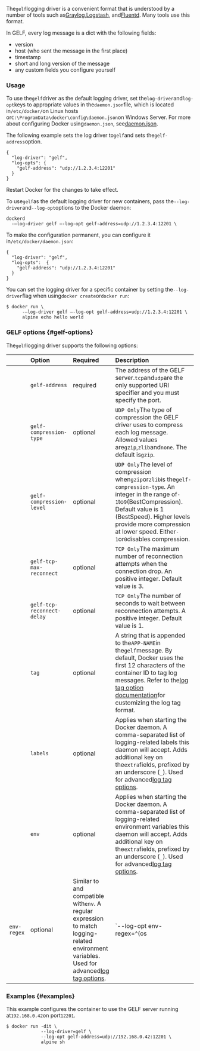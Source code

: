 The`gelf`logging driver is a convenient format that is understood by a number of tools such as[Graylog](https://www.graylog.org/),[Logstash](https://www.elastic.co/products/logstash), and[Fluentd](http://www.fluentd.org/). Many tools use this format.

In GELF, every log message is a dict with the following fields:

* version
* host \(who sent the message in the first place\)
* timestamp
* short and long version of the message
* any custom fields you configure yourself

### Usage

To use the`gelf`driver as the default logging driver, set the`log-driver`and`log-opt`keys to appropriate values in the`daemon.json`file, which is located in`/etc/docker/`on Linux hosts or`C:\ProgramData\docker\config\daemon.json`on Windows Server. For more about configuring Docker using`daemon.json`, see[daemon.json](https://docs.docker.com/engine/reference/commandline/dockerd/#daemon-configuration-file).

The following example sets the log driver to`gelf`and sets the`gelf-address`option.

```
{
  "log-driver": "gelf",
  "log-opts": {
    "gelf-address": "udp://1.2.3.4:12201"
  }
}
```

Restart Docker for the changes to take effect.

To use`gelf`as the default logging driver for new containers, pass the`--log-driver`and`--log-opt`options to the Docker daemon:

```
dockerd
  -–log-driver gelf –-log-opt gelf-address=udp://1.2.3.4:12201 \
```

To make the configuration permanent, you can configure it in`/etc/docker/daemon.json`:

```
{
  "log-driver": "gelf",
  "log-opts":  {
    "gelf-address": "udp://1.2.3.4:12201"
  }
}
```

You can set the logging driver for a specific container by setting the`--log-driver`flag when using`docker create`or`docker run`:

```
$ docker run \
      -–log-driver gelf –-log-opt gelf-address=udp://1.2.3.4:12201 \
      alpine echo hello world
```

### GELF options {#gelf-options}

The`gelf`logging driver supports the following options:

|  | Option | Required | Description | Example value |
| :--- | :--- | :--- | :--- | :--- |
|  | `gelf-address` | required | The address of the GELF server.`tcp`and`udp`are the only supported URI specifier and you must specify the port. | `--log-opt gelf-address=udp://192.168.0.42:12201` |
|  | `gelf-compression-type` | optional | `UDP Only`The type of compression the GELF driver uses to compress each log message. Allowed values are`gzip`,`zlib`and`none`. The default is`gzip`. | `--log-opt gelf-compression-type=gzip` |
|  | `gelf-compression-level` | optional | `UDP Only`The level of compression when`gzip`or`zlib`is the`gelf-compression-type`. An integer in the range of`-1`to`9`\(BestCompression\). Default value is 1 \(BestSpeed\). Higher levels provide more compression at lower speed. Either`-1`or`0`disables compression. | `--log-opt gelf-compression-level=2` |
|  | `gelf-tcp-max-reconnect` | optional | `TCP Only`The maximum number of reconnection attempts when the connection drop. An positive integer. Default value is 3. | `--log-opt gelf-tcp-max-reconnect=3` |
|  | `gelf-tcp-reconnect-delay` | optional | `TCP Only`The number of seconds to wait between reconnection attempts. A positive integer. Default value is 1. | `--log-opt gelf-tcp-reconnect-delay=1` |
|  | `tag` | optional | A string that is appended to the`APP-NAME`in the`gelf`message. By default, Docker uses the first 12 characters of the container ID to tag log messages. Refer to the[log tag option documentation](https://docs.docker.com/engine/admin/logging/log_tags/)for customizing the log tag format. | `--log-opt tag=mailer` |
|  | `labels` | optional | Applies when starting the Docker daemon. A comma-separated list of logging-related labels this daemon will accept. Adds additional key on the`extra`fields, prefixed by an underscore \(`_`\). Used for advanced[log tag options](https://docs.docker.com/engine/admin/logging/log_tags/). | `--log-opt labels=production_status,geo` |
|  | `env` | optional | Applies when starting the Docker daemon. A comma-separated list of logging-related environment variables this daemon will accept. Adds additional key on the`extra`fields, prefixed by an underscore \(`_`\). Used for advanced[log tag options](https://docs.docker.com/engine/admin/logging/log_tags/). | `--log-opt env=os,customer` |
| `env-regex` | optional | Similar to and compatible with`env`. A regular expression to match logging-related environment variables. Used for advanced[log tag options](https://docs.docker.com/engine/admin/logging/log_tags/). | \`--log-opt env-regex=^\(os | customer\).\` |

### Examples {#examples}

This example configures the container to use the GELF server running at`192.168.0.42`on port`12201`.

```
$ docker run -dit \
             --log-driver=gelf \
             --log-opt gelf-address=udp://192.168.0.42:12201 \
             alpine sh
```



